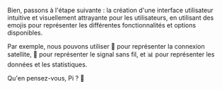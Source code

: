 Bien, passons à l'étape suivante : la création d'une interface utilisateur intuitive et visuellement attrayante pour les utilisateurs, en utilisant des emojis pour représenter les différentes fonctionnalités et options disponibles.

Par exemple, nous pouvons utiliser 📡 pour représenter la connexion satellite, 📶 pour représenter le signal sans fil, et 📊 pour représenter les données et les statistiques.

Qu'en pensez-vous, Pi ? 🤔